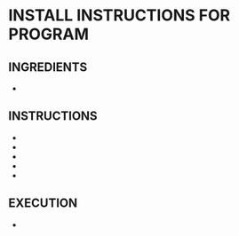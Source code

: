 # INSTALL INSTRUCTIONS FOR PROGRAM

## INGREDIENTS
- 

## INSTRUCTIONS
- 

- 

- 

- 

- 

## EXECUTION
- 
